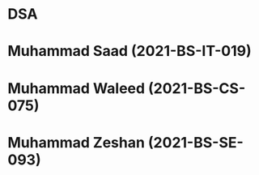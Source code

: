 # DSA
# Muhammad Saad (2021-BS-IT-019)
# Muhammad Waleed (2021-BS-CS-075)
# Muhammad Zeshan (2021-BS-SE-093) 
